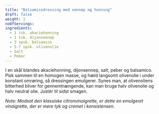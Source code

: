 ```yaml
---
title: "Balsamicodressing med sennep og honning"
draft: false
weight: 1
noOfServings: 
ingredients:
  - 1 tsk. akaciehonning
  - 1 tsk. dijonsennep
  - 3 spsk. balsamico
  - 5-7 spsk. olivenolie
  - Salt
  - Peber
---
```


I en skål blandes akaciehonning, dijonsennep, salt, peber og balsamico.
Pisk sammen til en homogen masse, og hæld langsomt olivenolie i under
konstant omrøring, så dressingen emulgerer. Synes man, at olivenoliens
bitterhed bliver for gennemtrængende, kan man bruge halv olivenolie og
halv neutral olie. Justér til sidst smagen.

*Note: Modsat den klassiske citronvinaigrette, er dette en emulgeret
vinaigrette, der er mere tyk og cremet i konsistensen.*

